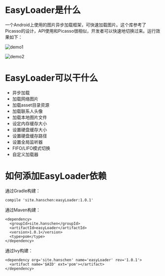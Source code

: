 # EasyLoader是什么
一个Android上使用的图片异步加载框架，可快速加载图片。这个库参考了Picasso的设计，API使用和Picasso很相似，开发者可以快速地切换过来。运行效果如下：

![demo1](https://github.com/shensky711/EasyLoader/blob/master/picture/example1.jpg)

![demo2](https://github.com/shensky711/EasyLoader/blob/master/picture/example2.jpg)

# EasyLoader可以干什么

 - 异步加载
 - 加载网络图片
 - 加载asset目录资源
 - 加载联系人头像
 - 加载本地图片文件
 - 设定内存缓存大小
 - 设置硬盘缓存大小
 - 设置硬盘缓存路径
 - 设置全局监听器
 - FIFO/LIFO模式切换
 - 自定义加载器

# 如何添加EasyLoader依赖
通过Gradle构建：
```
compile 'site.hanschen:easyLoader:1.0.1'
```

通过Maven构建：
```
<dependency>
  <groupId>site.hanschen</groupId>
  <artifactId>easyLoader</artifactId>
  <version>1.0.1</version>
  <type>pom</type>
</dependency>
```

通过Ivy构建：
```
<dependency org='site.hanschen' name='easyLoader' rev='1.0.1'>
  <artifact name='$AID' ext='pom'></artifact>
</dependency>
```